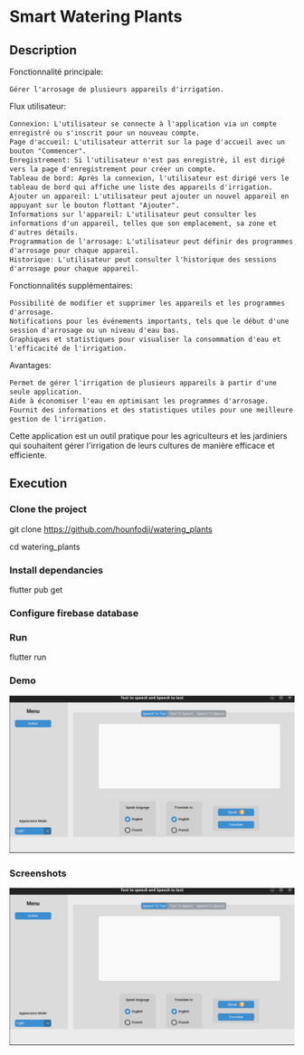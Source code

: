 # Smart Watering Plants

## Description

Fonctionnalité principale:

    Gérer l'arrosage de plusieurs appareils d'irrigation.

Flux utilisateur:

    Connexion: L'utilisateur se connecte à l'application via un compte enregistré ou s'inscrit pour un nouveau compte.
    Page d'accueil: L'utilisateur atterrit sur la page d'accueil avec un bouton "Commencer".
    Enregistrement: Si l'utilisateur n'est pas enregistré, il est dirigé vers la page d'enregistrement pour créer un compte.
    Tableau de bord: Après la connexion, l'utilisateur est dirigé vers le tableau de bord qui affiche une liste des appareils d'irrigation.
    Ajouter un appareil: L'utilisateur peut ajouter un nouvel appareil en appuyant sur le bouton flottant "Ajouter".
    Informations sur l'appareil: L'utilisateur peut consulter les informations d'un appareil, telles que son emplacement, sa zone et d'autres détails.
    Programmation de l'arrosage: L'utilisateur peut définir des programmes d'arrosage pour chaque appareil.
    Historique: L'utilisateur peut consulter l'historique des sessions d'arrosage pour chaque appareil.

Fonctionnalités supplémentaires:

    Possibilité de modifier et supprimer les appareils et les programmes d'arrosage.
    Notifications pour les événements importants, tels que le début d'une session d'arrosage ou un niveau d'eau bas.
    Graphiques et statistiques pour visualiser la consommation d'eau et l'efficacité de l'irrigation.

Avantages:

    Permet de gérer l'irrigation de plusieurs appareils à partir d'une seule application.
    Aide à économiser l'eau en optimisant les programmes d'arrosage.
    Fournit des informations et des statistiques utiles pour une meilleure gestion de l'irrigation.


Cette application est un outil pratique pour les agriculteurs et les jardiniers qui souhaitent gérer l'irrigation de leurs cultures de manière efficace et efficiente.

## Execution
### Clone the project
git clone https://github.com/hounfodji/watering_plants

cd watering_plants

### Install dependancies
flutter pub get

### Configure firebase database

### Run
flutter run

### Demo
[![Watch the video](https://github.com/hounfodji/speech_to_text_text_to_speech_speech_to_speech/blob/main/images/execution/Screenshot%20from%202024-02-26%2022-29-20.png)](https://youtu.be/U8s6DU4g6RQ)

### Screenshots
![image](https://github.com/hounfodji/speech_to_text_text_to_speech_speech_to_speech/blob/main/images/execution/Screenshot%20from%202024-02-26%2022-29-20.png?raw=true)

